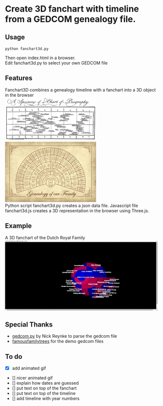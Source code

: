 # Create 3D fanchart with timeline from a GEDCOM genealogy file.
## Usage
```
python fanchart3d.py
```
Then open index.html in a browser.<br>
Edit fanchart3d.py to select your own GEDCOM file
## Features
Fanchart3D combines a genealogy timeline with a fanchart into a 3D object in the browser<br>
[![](img/PriestleyChart.gif)](img/PriestleyChart.gif) 
[![](img/fanchart.jpg)](img/fanchart.jpg) <br>
Python script fanchart3d.py creates a json data file.
Javascript file fanchart3d.js creates a 3D representation in the browser using Three.js.
## Example
A 3D fanchart of the Dutch Royal Family
[![Dutch Royal Family](img/dutchroyalfamily.gif)](img/dutchroyalfamily.gif) 
## Special Thanks
- [gedcom.py](https://github.com/nickreynke/python-gedcom) by Nick Reynke to parse the gedcom file
- [famousfamilytrees](http://famousfamilytrees.blogspot.com/?m=1) for the demo gedcom files
## To do
- [x] add animated gif
- [] nicer animated gif
- [] explain how dates are guessed
- [] put text on top of the fanchart
- [] put text on top of the timeline
- [] add timeline with year numbers

